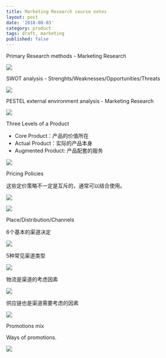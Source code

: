 ```yaml
---
title: Marketing Research course notes
layout: post
date: '2018-08-03'
category: product
tags: draft, marketing
published: false
---
```


Primary Research methods - Marketing Research


![](https://i.imgur.com/0dKUzR3.png)

SWOT analysis - Strenghts/Weaknesses/Opportunities/Threats

![](https://i.imgur.com/Q1uT8nB.png)

PESTEL external environment analysis - Marketing Research


![](https://i.imgur.com/ne2akj6.png)

Three Levels of a Product

- Core Product：产品的价值所在
- Actual Product：实际的产品本身
- Augmented Product: 产品配套的服务


![](https://i.imgur.com/TgIuDY9.png)

Pricing Policies

这些定价策略不一定是互斥的，通常可以结合使用。



![](https://i.imgur.com/wGQHhtF.png)

![](https://i.imgur.com/rrr1BJk.png)

Place/Distribution/Channels

6个基本的渠道决定

![](https://i.imgur.com/bVbs51J.png)

5种常见渠道类型

![](https://i.imgur.com/nX6EWiR.png)

物流是渠道的考虑因素

![](https://i.imgur.com/g2jC2xx.png)

供应链也是渠道需要考虑的因素

![](https://i.imgur.com/T8f1kMN.png)

Promotions mix

Ways of promotions.

![](https://i.imgur.com/4ftrENf.png)
